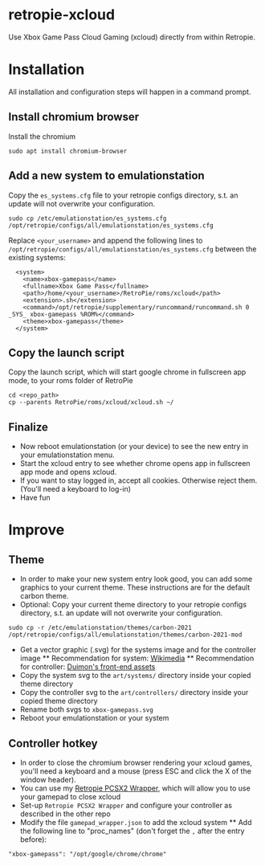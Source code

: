 # retropie-xcloud
Use Xbox Game Pass Cloud Gaming (xcloud) directly from within Retropie.

# Installation
All installation and configuration steps will happen in a command prompt.

## Install chromium browser
Install the chromium
```
sudo apt install chromium-browser
```


## Add a new system to emulationstation
Copy the `es_systems.cfg` file to your retropie configs directory, s.t. an update will not overwrite your configuration.
```
sudo cp /etc/emulationstation/es_systems.cfg /opt/retropie/configs/all/emulationstation/es_systems.cfg
```
Replace `<your_username>` and append the following lines to `/opt/retropie/configs/all/emulationstation/es_systems.cfg` between the existing systems:
```
  <system>
    <name>xbox-gamepass</name>
    <fullname>Xbox Game Pass</fullname>
    <path>/home/<your_username>/RetroPie/roms/xcloud</path>
    <extension>.sh</extension>
    <command>/opt/retropie/supplementary/runcommand/runcommand.sh 0 _SYS_ xbox-gamepass %ROM%</command>
    <theme>xbox-gamepass</theme>
  </system>
```

## Copy the launch script
Copy the launch script, which will start google chrome in fullscreen app mode, to your roms folder of RetroPie
```
cd <repo_path>
cp --parents RetroPie/roms/xcloud/xcloud.sh ~/
```

## Finalize
* Now reboot emulationstation (or your device) to see the new entry in your emulationstation menu.
* Start the xcloud entry to see whether chrome opens app in fullscreen app mode and opens xcloud.
* If you want to stay logged in, accept all cookies. Otherwise reject them. (You'll need a keyboard to log-in)
* Have fun

# Improve

## Theme
* In order to make your new system entry look good, you can add some graphics to your current theme. These instructions are for the default carbon theme.
* Optional: Copy your current theme directory to your retropie configs directory, s.t. an update will not overwrite your configuration.
```
sudo cp -r /etc/emulationstation/themes/carbon-2021 /opt/retropie/configs/all/emulationstation/themes/carbon-2021-mod
```
* Get a vector graphic (.svg) for the systems image and for the controller image
** Recommendation for system: [Wikimedia](https://upload.wikimedia.org/wikipedia/commons/3/31/Xbox_Game_Pass_new_logo_-_colored_version.svg)
** Recommendation for controller: [Duimon's front-end assets](https://github.com/Duimon/Front-End-Assets/blob/main/EmulationStation/Carbon/xbox360/art/controller.svg)
* Copy the system svg to the `art/systems/` directory inside your copied theme directory
* Copy the controller svg to the `art/controllers/` directory inside your copied theme directory
* Rename both svgs to `xbox-gamepass.svg`
* Reboot your emulationstation or your system

## Controller hotkey
* In order to close the chromium browser rendering your xcloud games, you'll need a keyboard and a mouse (press ESC and click the X of the window header).
* You can use my [Retropie PCSX2 Wrapper](https://github.com/blcky05/retropie-pcsx2-wrapper), which will allow you to use your gamepad to close xcloud
* Set-up `Retropie PCSX2 Wrapper` and configure your controller as described in the other repo
* Modify the file `gamepad_wrapper.json` to add the xcloud system
** Add the following line to "proc_names" (don't forget the `,` after the entry before):
```
"xbox-gamepass": "/opt/google/chrome/chrome"
```
